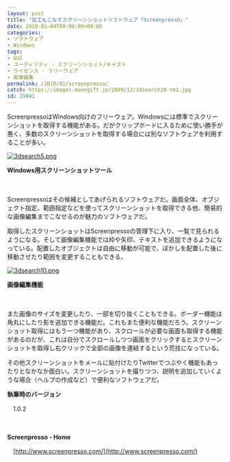 ```yaml
---
layout: post
title: "加工もこなすスクリーンショットソフトウェア「Screenpresso」"
date: 2010-01-04T09:00:00+09:00
categories:
- ソフトウェア
- Windows
tags: 
- GUI
- ユーティリティ - スクリーンショット/キャスト
- ライセンス - フリーウェア
- 画像編集
permalink: /2010/01/screenpresso/
catch: https://images.moongift.jp/2009/12/3dsearch10-tm1.jpg
id: 19941
---
```

ScreenpressoはWindows向けのフリーウェア。Windowsには標準でスクリーンショットを取得する機能がある。だがクリップボードに入るために使い勝手が悪く、多数のスクリーンショットを取得する場合には別なソフトウェアを利用することが多い。

  

[![3dsearch5.png](https://images.moongift.jp/2009/12/3dsearch5-tm3.jpg)](https://images.moongift.jp/2009/12/3dsearch57.png)  
  
**Windows用スクリーンショットツール**

  

　

  

Screenpressoはその候補としてあげられるソフトウェアだ。画面全体、オブジェクト指定、範囲指定などを使ってスクリーンショットを取得できる他、簡易的な画像編集までこなせるのが魅力のソフトウェアだ。

  
  
<!--more-->

取得したスクリーンショットはScreenpressoの管理下に入り、一覧で見られるようになる。そして画像編集機能では枠や矢印、テキストを追加できるようになっている。配置したオブジェクトは自由に移動が可能で、ぼかしを配置した後に移動させたり範囲を変更することもできる。

  

[![3dsearch10.png](https://images.moongift.jp/2009/12/3dsearch10-tm1.jpg)](https://images.moongift.jp/2009/12/3dsearch101.png)  
  
**画像編集機能**

  

　

  

また画像のサイズを変更したり、一部を切り抜くこともできる。ボーダー機能は角丸にしたり影を追加できる機能だ。これもまた便利な機能だろう。スクリーンショット取得にはもう一つ機能があり、スクロールが必要な画面も取得する機能があるのだが、これは自分でスクロールしつつ画面をクリックするとスクリーンショットを取得し右クリックで全部の画像を連結するという荒技になっている。

  

その他スクリーンショットをメールに貼付けたりTwitterでつぶやく機能もあったりとなかなか面白い。スクリーンショットを撮りつつ、説明を追加していくような場合（ヘルプの作成など）で便利なソフトウェアだ。

  

**執筆時のバージョン**  
  
　1.0.2

  

　

  

**Screenpresso - Home**  
  
　[http://www.screenpresso.com/](http://www.screenpresso.com/)

  
  

